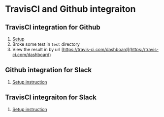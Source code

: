 # TravisCI and Github integraiton

## TravisCI integration for Github
1. [Setup](https://travis-ci.com/getting_started)
1. Broke some test in `test` directory
1. View the result in by url [https://travis-ci.com/dashboard](https://travis-ci.com/dashboard)

## Github integration for Slack
1. [Setup instruction](https://slack.github.com/)

## TravisCI integraiton for Slack
1. [Setup instruction](https://slack.com/apps/A0F81FP4N-travis-ci)



